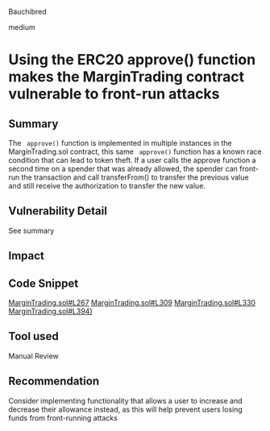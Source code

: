 Bauchibred

medium

# Using the ERC20 approve() function makes the MarginTrading contract vulnerable to front-run attacks



## Summary

The ` approve()` function is implemented in multiple instances in the MarginTrading.sol contract, this same ` approve()` function has a known race condition that can lead to token theft. If a user calls the approve function a second time on a spender that was already allowed, the spender can front-run the transaction and call transferFrom() to transfer the previous value and still receive the authorization to transfer the new value.

## Vulnerability Detail

See summary

## Impact

## Code Snippet

[MarginTrading.sol#L267](https://github.com/sherlock-audit/2023-05-dodo/blob/8e6dceb9f3f5cb42fe591d3ef25b002d9916ac71/dodo-margin-trading-contracts/contracts/marginTrading/MarginTrading.sol#L267)
[MarginTrading.sol#L309](https://github.com/sherlock-audit/2023-05-dodo/blob/8e6dceb9f3f5cb42fe591d3ef25b002d9916ac71/dodo-margin-trading-contracts/contracts/marginTrading/MarginTrading.sol#L309)
[MarginTrading.sol#L330](https://github.com/sherlock-audit/2023-05-dodo/blob/8e6dceb9f3f5cb42fe591d3ef25b002d9916ac71/dodo-margin-trading-contracts/contracts/marginTrading/MarginTrading.sol#L330)
[MarginTrading.sol#L394)](https://github.com/sherlock-audit/2023-05-dodo/blob/8e6dceb9f3f5cb42fe591d3ef25b002d9916ac71/dodo-margin-trading-contracts/contracts/marginTrading/MarginTrading.sol#L394)

## Tool used

Manual Review

## Recommendation

Consider implementing functionality that allows a user to increase and decrease their allowance instead, as this will help prevent users losing funds from front-running attacks

